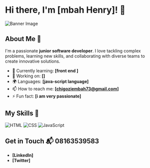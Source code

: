 # Hi there, I'm [mbah Henry]! 👋

![Banner Image](your_banner_image_url_here)

## About Me 🚀

I'm a passionate **junior software developer**. I love tackling complex problems, learning new skills, and collaborating with diverse teams to create innovative solutions.

- 🌱 Currently learning: **[front end ]**
- 🔭 Working on: **[]**
- 🌍 Languages: **[java-script language]**
- 📫 How to reach me: **[chigoziembah73@gmail.com]**
- ⚡ Fun fact: **[i am very passionate]**

## My Skills 🧠

![HTML](https://img.shields.io/badge/-HTML-E34F26?style=flat-square&logo=html5&logoColor=white)
![CSS](https://img.shields.io/badge/-CSS-1572B6?style=flat-square&logo=css3&logoColor=white)
![JavaScript](https://img.shields.io/badge/-JavaScript-F7DF1E?style=flat-square&logo=javascript&logoColor=black)



## Get in Touch 📬 08163539583

- **[LinkedIn]**
- **[Twitter]**

